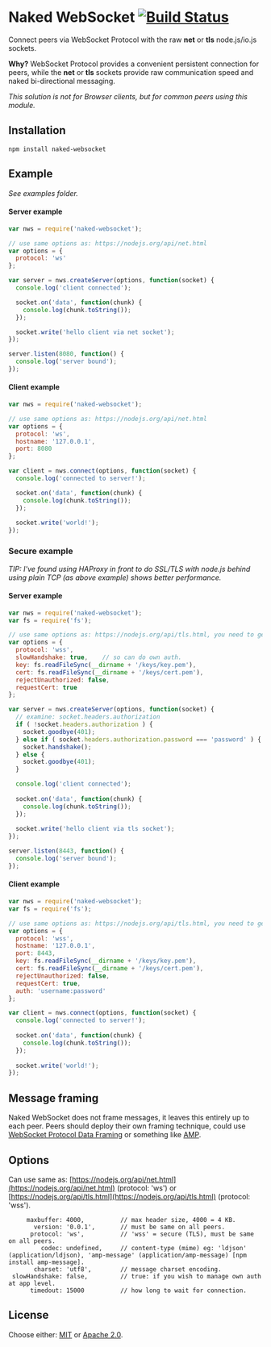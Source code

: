 # Naked WebSocket [![Build Status](https://api.travis-ci.org/fluidecho/naked-websocket.png)](https://travis-ci.org/fluidecho/naked-websocket)

Connect peers via WebSocket Protocol with the raw __net__ or __tls__ node.js/io.js sockets.

__Why?__ WebSocket Protocol provides a convenient persistent connection for peers, while the __net__ or __tls__ sockets provide raw communication speed and naked bi-directional messaging.  

_This solution is not for Browser clients, but for common peers using this module._

## Installation

```
npm install naked-websocket
```

## Example

_See examples folder._

#### Server example

```js
var nws = require('naked-websocket');

// use same options as: https://nodejs.org/api/net.html
var options = {
  protocol: 'ws'
};

var server = nws.createServer(options, function(socket) {
  console.log('client connected');

  socket.on('data', function(chunk) {
    console.log(chunk.toString());
  });

  socket.write('hello client via net socket');
});

server.listen(8080, function() {
  console.log('server bound');
});

```

#### Client example

```js
var nws = require('naked-websocket');

// use same options as: https://nodejs.org/api/net.html
var options = {
  protocol: 'ws',
  hostname: '127.0.0.1',
  port: 8080
};

var client = nws.connect(options, function(socket) {
  console.log('connected to server!');

  socket.on('data', function(chunk) {
    console.log(chunk.toString());
  });
  
  socket.write('world!');
});

```

### Secure example

_TIP: I've found using HAProxy in front to do SSL/TLS with node.js behind using plain TCP (as above example) shows better performance._ 

#### Server example

```js
var nws = require('naked-websocket');
var fs = require('fs');

// use same options as: https://nodejs.org/api/tls.html, you need to generate own key.pem and cert.pem.
var options = {
  protocol: 'wss',
  slowHandshake: true,    // so can do own auth.
  key: fs.readFileSync(__dirname + '/keys/key.pem'),
  cert: fs.readFileSync(__dirname + '/keys/cert.pem'),
  rejectUnauthorized: false,
  requestCert: true
};

var server = nws.createServer(options, function(socket) {
  // examine: socket.headers.authorization
  if ( !socket.headers.authorization ) {
    socket.goodbye(401);
  } else if ( socket.headers.authorization.password === 'password' ) {
    socket.handshake();
  } else {
    socket.goodbye(401);
  }

  console.log('client connected');
  
  socket.on('data', function(chunk) {
    console.log(chunk.toString());
  });
  
  socket.write('hello client via tls socket');
});

server.listen(8443, function() {
  console.log('server bound');
});

```

#### Client example

```js
var nws = require('naked-websocket');
var fs = require('fs');

// use same options as: https://nodejs.org/api/tls.html, you need to generate key.pem and cert.pem.
var options = {
  protocol: 'wss',
  hostname: '127.0.0.1',
  port: 8443,
  key: fs.readFileSync(__dirname + '/keys/key.pem'),
  cert: fs.readFileSync(__dirname + '/keys/cert.pem'),
  rejectUnauthorized: false,
  requestCert: true,
  auth: 'username:password'
};

var client = nws.connect(options, function(socket) {
  console.log('connected to server!');
  
  socket.on('data', function(chunk) {
    console.log(chunk.toString());
  });
  
  socket.write('world!');
});

```

## Message framing

Naked WebSocket does not frame messages, it leaves this entirely up to each peer. Peers should deploy their own framing technique, could use [WebSocket Protocol Data Framing](http://tools.ietf.org/html/rfc6455#section-5) or something like [AMP](https://github.com/tj/node-amp).

## Options

Can use same as: [https://nodejs.org/api/net.html](https://nodejs.org/api/net.html) (protocol: 'ws') or [https://nodejs.org/api/tls.html](https://nodejs.org/api/tls.html) (protocol: 'wss').

```
     maxbuffer: 4000,          // max header size, 4000 = 4 KB.
       version: '0.0.1',       // must be same on all peers.
      protocol: 'ws',          // 'wss' = secure (TLS), must be same on all peers.
         codec: undefined,     // content-type (mime) eg: 'ldjson' (application/ldjson), 'amp-message' (application/amp-message) [npm install amp-message].
       charset: 'utf8',        // message charset encoding.
 slowHandshake: false,         // true: if you wish to manage own auth at app level.
      timedout: 15000          // how long to wait for connection.
```

## License

Choose either: [MIT](http://opensource.org/licenses/MIT) or [Apache 2.0](http://www.apache.org/licenses/LICENSE-2.0).

